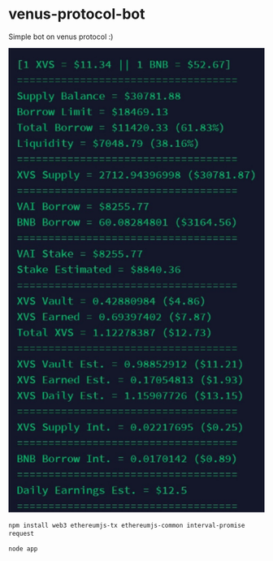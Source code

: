 # venus-protocol-bot
Simple bot on venus protocol :)

![Screenshot](screenshot.jpg)

```
npm install web3 ethereumjs-tx ethereumjs-common interval-promise request
```
```
node app
```
